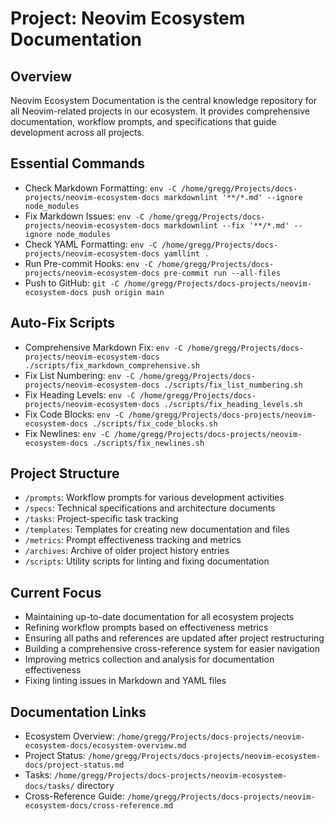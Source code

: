 # Project: Neovim Ecosystem Documentation

## Overview

Neovim Ecosystem Documentation is the central knowledge repository for all Neovim-related projects in our ecosystem. It provides comprehensive documentation, workflow prompts, and specifications that guide development across all projects.

## Essential Commands

- Check Markdown Formatting: `env -C /home/gregg/Projects/docs-projects/neovim-ecosystem-docs markdownlint '**/*.md' --ignore node_modules`
- Fix Markdown Issues: `env -C /home/gregg/Projects/docs-projects/neovim-ecosystem-docs markdownlint --fix '**/*.md' --ignore node_modules`
- Check YAML Formatting: `env -C /home/gregg/Projects/docs-projects/neovim-ecosystem-docs yamllint .`
- Run Pre-commit Hooks: `env -C /home/gregg/Projects/docs-projects/neovim-ecosystem-docs pre-commit run --all-files`
- Push to GitHub: `git -C /home/gregg/Projects/docs-projects/neovim-ecosystem-docs push origin main`

## Auto-Fix Scripts

- Comprehensive Markdown Fix: `env -C /home/gregg/Projects/docs-projects/neovim-ecosystem-docs ./scripts/fix_markdown_comprehensive.sh`
- Fix List Numbering: `env -C /home/gregg/Projects/docs-projects/neovim-ecosystem-docs ./scripts/fix_list_numbering.sh`
- Fix Heading Levels: `env -C /home/gregg/Projects/docs-projects/neovim-ecosystem-docs ./scripts/fix_heading_levels.sh`
- Fix Code Blocks: `env -C /home/gregg/Projects/docs-projects/neovim-ecosystem-docs ./scripts/fix_code_blocks.sh`
- Fix Newlines: `env -C /home/gregg/Projects/docs-projects/neovim-ecosystem-docs ./scripts/fix_newlines.sh`

## Project Structure

- `/prompts`: Workflow prompts for various development activities
- `/specs`: Technical specifications and architecture documents
- `/tasks`: Project-specific task tracking
- `/templates`: Templates for creating new documentation and files
- `/metrics`: Prompt effectiveness tracking and metrics
- `/archives`: Archive of older project history entries
- `/scripts`: Utility scripts for linting and fixing documentation

## Current Focus

- Maintaining up-to-date documentation for all ecosystem projects
- Refining workflow prompts based on effectiveness metrics
- Ensuring all paths and references are updated after project restructuring
- Building a comprehensive cross-reference system for easier navigation
- Improving metrics collection and analysis for documentation effectiveness
- Fixing linting issues in Markdown and YAML files

## Documentation Links

- Ecosystem Overview: `/home/gregg/Projects/docs-projects/neovim-ecosystem-docs/ecosystem-overview.md`
- Project Status: `/home/gregg/Projects/docs-projects/neovim-ecosystem-docs/project-status.md`
- Tasks: `/home/gregg/Projects/docs-projects/neovim-ecosystem-docs/tasks/` directory
- Cross-Reference Guide: `/home/gregg/Projects/docs-projects/neovim-ecosystem-docs/cross-reference.md`
